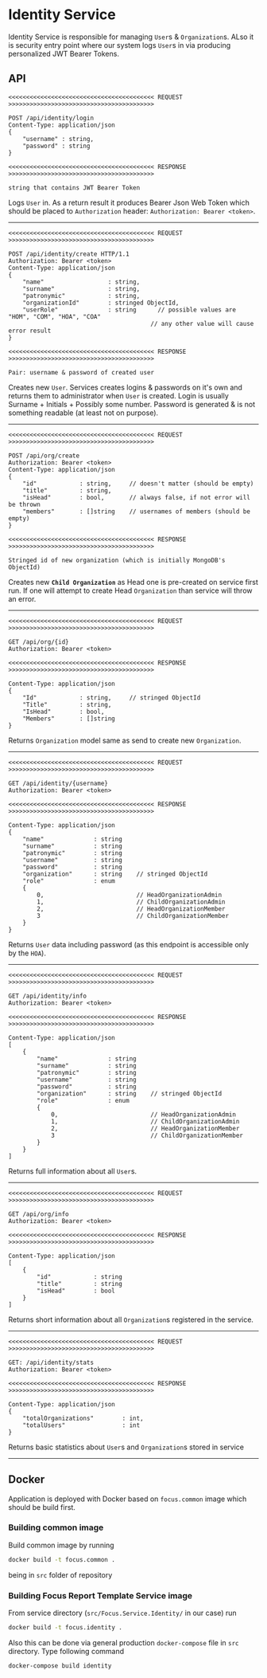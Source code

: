 # Identity Service

Identity Service is responsible for managing `User`s & `Organization`s. ALso it is security entry point where our system logs `User`s in via producing personalized JWT Bearer Tokens.

## API

```
<<<<<<<<<<<<<<<<<<<<<<<<<<<<<<<<<<<<<<<<< REQUEST >>>>>>>>>>>>>>>>>>>>>>>>>>>>>>>>>>>>>>>>>

POST /api/identity/login
Content-Type: application/json
{
    "username" : string,
    "password" : string
}

<<<<<<<<<<<<<<<<<<<<<<<<<<<<<<<<<<<<<<<<< RESPONSE >>>>>>>>>>>>>>>>>>>>>>>>>>>>>>>>>>>>>>>>>

string that contains JWT Bearer Token
```

Logs `User` in. As a return result it produces Bearer Json Web Token which should be placed to `Authorization` header: `Authorization: Bearer <token>`.

---

```
<<<<<<<<<<<<<<<<<<<<<<<<<<<<<<<<<<<<<<<<< REQUEST >>>>>>>>>>>>>>>>>>>>>>>>>>>>>>>>>>>>>>>>>

POST /api/identity/create HTTP/1.1
Authorization: Bearer <token>
Content-Type: application/json
{
    "name"                  : string,
    "surname"               : string,
    "patronymic"            : string,
    "organizationId"        : stringed ObjectId,
    "userRole"              : string      // possible values are "HOM", "COM", "HOA", "COA"
                                        // any other value will cause error result
}

<<<<<<<<<<<<<<<<<<<<<<<<<<<<<<<<<<<<<<<<< RESPONSE >>>>>>>>>>>>>>>>>>>>>>>>>>>>>>>>>>>>>>>>>

Pair: username & password of created user
```

Creates new `User`. Services creates logins & passwords on it's own and returns them to administrator when `User` is created. Login is usually Surname + Initials + Possibly some number. Password is generated & is not something readable (at least not on purpose).

---

```
<<<<<<<<<<<<<<<<<<<<<<<<<<<<<<<<<<<<<<<<< REQUEST >>>>>>>>>>>>>>>>>>>>>>>>>>>>>>>>>>>>>>>>>

POST /api/org/create
Authorization: Bearer <token>
Content-Type: application/json
{
    "id"            : string,     // doesn't matter (should be empty)
    "title"         : string,
    "isHead"        : bool,       // always false, if not error will be thrown
    "members"       : []string    // usernames of members (should be empty)
}

<<<<<<<<<<<<<<<<<<<<<<<<<<<<<<<<<<<<<<<<< RESPONSE >>>>>>>>>>>>>>>>>>>>>>>>>>>>>>>>>>>>>>>>>

Stringed id of new organization (which is initially MongoDB's ObjectId)
```

Creates new **`Child Organization`** as Head one is pre-created on service first run. If one will attempt to create Head `Organization` than service will throw an error.

---

```
<<<<<<<<<<<<<<<<<<<<<<<<<<<<<<<<<<<<<<<<< REQUEST >>>>>>>>>>>>>>>>>>>>>>>>>>>>>>>>>>>>>>>>>

GET /api/org/{id}
Authorization: Bearer <token>

<<<<<<<<<<<<<<<<<<<<<<<<<<<<<<<<<<<<<<<<< RESPONSE >>>>>>>>>>>>>>>>>>>>>>>>>>>>>>>>>>>>>>>>>

Content-Type: application/json
{
    "Id"            : string,     // stringed ObjectId
    "Title"         : string,
    "IsHead"        : bool,
    "Members"       : []string
}
```

Returns `Organization` model same as send to create new `Organization`.

---

```
<<<<<<<<<<<<<<<<<<<<<<<<<<<<<<<<<<<<<<<<< REQUEST >>>>>>>>>>>>>>>>>>>>>>>>>>>>>>>>>>>>>>>>>

GET /api/identity/{username}
Authorization: Bearer <token>

<<<<<<<<<<<<<<<<<<<<<<<<<<<<<<<<<<<<<<<<< RESPONSE >>>>>>>>>>>>>>>>>>>>>>>>>>>>>>>>>>>>>>>>>

Content-Type: application/json
{
    "name"              : string
    "surname"           : string
    "patronymic"        : string
    "username"          : string
    "password"          : string
    "organization"      : string    // stringed ObjectId
    "role"              : enum
    {
        0,                          // HeadOrganizationAdmin
        1,                          // ChildOrganizationAdmin
        2,                          // HeadOrganizationMember
        3                           // ChildOrganizationMember
    }
}
```

Returns `User` data including password (as this endpoint is accessible only by the `HOA`).

---

```
<<<<<<<<<<<<<<<<<<<<<<<<<<<<<<<<<<<<<<<<< REQUEST >>>>>>>>>>>>>>>>>>>>>>>>>>>>>>>>>>>>>>>>>

GET /api/identity/info
Authorization: Bearer <token>

<<<<<<<<<<<<<<<<<<<<<<<<<<<<<<<<<<<<<<<<< RESPONSE >>>>>>>>>>>>>>>>>>>>>>>>>>>>>>>>>>>>>>>>>

Content-Type: application/json
[
    {
        "name"              : string
        "surname"           : string
        "patronymic"        : string
        "username"          : string
        "password"          : string
        "organization"      : string    // stringed ObjectId
        "role"              : enum
        {
            0,                          // HeadOrganizationAdmin
            1,                          // ChildOrganizationAdmin
            2,                          // HeadOrganizationMember
            3                           // ChildOrganizationMember
        }
    }
]
```

Returns full information about all `User`s.

---

```
<<<<<<<<<<<<<<<<<<<<<<<<<<<<<<<<<<<<<<<<< REQUEST >>>>>>>>>>>>>>>>>>>>>>>>>>>>>>>>>>>>>>>>>

GET /api/org/info
Authorization: Bearer <token>

<<<<<<<<<<<<<<<<<<<<<<<<<<<<<<<<<<<<<<<<< RESPONSE >>>>>>>>>>>>>>>>>>>>>>>>>>>>>>>>>>>>>>>>>

Content-Type: application/json
[
    {
        "id"            : string
        "title"         : string
        "isHead"        : bool
    }
]
```

Returns short information about all `Organization`s registered in the service.

---

```
<<<<<<<<<<<<<<<<<<<<<<<<<<<<<<<<<<<<<<<<< REQUEST >>>>>>>>>>>>>>>>>>>>>>>>>>>>>>>>>>>>>>>>>

GET: /api/identity/stats
Authorization: Bearer <token>

<<<<<<<<<<<<<<<<<<<<<<<<<<<<<<<<<<<<<<<<< RESPONSE >>>>>>>>>>>>>>>>>>>>>>>>>>>>>>>>>>>>>>>>>

Content-Type: application/json
{
    "totalOrganizations"        : int,
    "totalUsers"                : int
}
```

Returns basic statistics about `User`s and `Organization`s stored in service

---

## Docker

Application is deployed with Docker based on `focus.common` image which should be build first.

### Building common image

Build common image by running

```sh
docker build -t focus.common .
```

being in `src` folder of repository

### Building Focus Report Template Service image

From service directory (`src/Focus.Service.Identity/` in our case) run

```sh
docker build -t focus.identity .
```

Also this can be done via general production `docker-compose` file in `src` directory. Type following command

```sh
docker-compose build identity
```